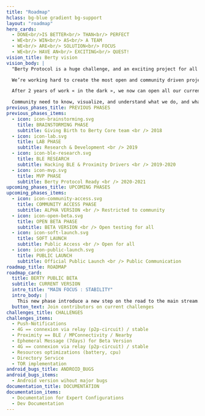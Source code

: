 ```yaml
---
title: "Roadmap"
hclass: bg-blue gradient bg-support
layout: "roadmap"
hero_cards:
  - DONE<br/>IS BETTER<br/> THAN<br/> PERFECT
  - WE<br/> WIN<br/> AS<br/> A TEAM
  - WE<br/> ARE<br/> SOLUTION<br/> FOCUS
  - WE<br/> HAVE AN<br/> EXCITING<br/> QUEST!
vision_title: Berty vision
vision_body: |
  "Berty Protocol is a huge challenge, and an exciting project for all of us, as citizens, and as developers. 

  We’re working hard to create the most open and community driven project, even if we started as a small team, we have to think it, design, and organize it for a civilization! 

  After 2 years of work « in the dark », we now can open all our current vision of upcoming steps and challenges, on the road to general public. 

  Community need to know, visualize, and understand what we do, and what’s going to happen soon, and maybe they’ll be not just users, but builders with us. ”
previous_phases_title: PREVIOUS PHASES
previous_phases_items:
  - icon: icon-brainstorming.svg
    title: BRAINSTORMING PHASE
    subtitle: Giving Birth to Berty Core team <br /> 2018
  - icon: icon-lab.svg
    title: LAB PHASE
    subtitle: Research & Development <br /> 2019
  - icon: icon-ble-research.svg
    title: BLE RESEARCH
    subtitle: Hacking BLE & Proximity Drivers <br /> 2019-2020
  - icon: icon-mvp.svg
    title: MVP PHASE
    subtitle: Berty Protocol Ready <br /> 2020-2021
upcoming_phases_title: UPCOMING PHASES
upcoming_phases_items:
  - icon: icon-community-access.svg
    title: COMMUNITY ACCESS PHASE
    subtitle: ALPHA VERSION <br /> Restricted to community 
  - icon: icon-open-beta.svg
    title: OPEN BETA PHASE
    subtitle: BETA VERSION <br /> Open testing for all
  - icon: icon-soft-launch.svg
    title: SOFT LAUNCH
    subtitle: Public Access <br /> Open for all
  - icon: icon-public-launch.svg
    title: PUBLIC LAUNCH
    subtitle: Official Public Launch <br /> Public Communication
roadmap_title: ROADMAP
roadmap_card: 
  title: BERTY PUBLIC BETA
  subtitle: CURRENT VERSION
  intro_title: "MAIN FOCUS : STABILITY"
  intro_body: |
    This new phase introduce a new step on the road to the main stream. This Beta Version will available on stores for all.
  button_text: Join contributors on current challenges
challenges_title: CHALLENGES
challenges_items:
  - Push-Notifications
  - 4G == connexion via relay (p2p-circuit) / stable
  - Proximity == BLE / MPConnectivity / Nearby 
  - Ephemeral Message (7days) for Beta Version
  - 4G == connexion via relay (p2p-circuit) / stable
  - Resources optimizations (battery, cpu)
  - Directory Service
  - TOR implementation 
android_bugs_title: ANDROID_BUGS
android_bugs_items: 
  - Android version wihout major bugs
documentation_title: DOCUMENTATION
documentation_items:
  - Documentation for Expert Configurations
  - Dev Documentation
---
```

